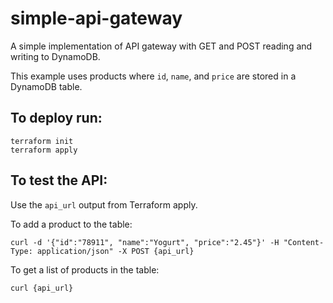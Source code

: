# simple-api-gateway

A simple implementation of API gateway with GET and POST reading and writing to DynamoDB.

This example uses products where `id`, `name`, and `price` are stored in a DynamoDB table.

## To deploy run:

```
terraform init
terraform apply
```

## To test the API:

Use the `api_url` output from Terraform apply.

To add a product to the table:

`curl -d '{"id":"78911", "name":"Yogurt", "price":"2.45"}' -H "Content-Type: application/json" -X POST {api_url}`

To get a list of products in the table:

`curl {api_url}`

